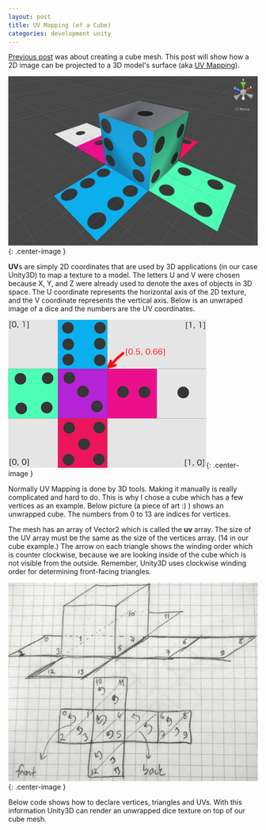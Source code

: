 ```yaml
---
layout: post
title: UV Mapping (of a Cube)
categories: development unity
---
```

[Previous post](/development/unity/2016/04/30/cube-mesh-in-unity3d.html) was about creating a cube mesh. This post will show how a 2D image can be projected to a 3D model's surface (aka [UV Mapping](https://en.wikipedia.org/wiki/UV_mapping)).

![Dice Unity](/assets/uv_mapping/dice_unity.png){: .center-image }

**UV**s are simply 2D coordinates that are used by 3D applications (in our case Unity3D) to map a texture to a model. The letters U and V were chosen because X, Y, and Z were already used to denote the axes of objects in 3D space. The U coordinate represents the horizontal axis of the 2D texture, and the V coordinate represents the vertical axis. Below is an unwraped image of a dice and the numbers are the UV coordinates.

![Dice Unwrap](/assets/uv_mapping/dice_unwrap.png){: .center-image }

Normally UV Mapping is done by 3D tools. Making it manually is really complicated and hard to do. This is why I chose a cube which has a few vertices as an example. Below picture (a piece of art :)
) shows an unwrapped cube. The numbers from 0 to 13 are indices for vertices. 

The mesh has an array of Vector2 which is called the **uv** array. The size of the UV array must be the same as the size of the vertices array. (14 in our cube example.) The arrow on each triangle shows the winding order which is counter clockwise, because we are looking inside of the cube which is not visible from the outside. Remember, Unity3D uses clockwise winding order for determining front-facing triangles.

![Cube Vertices](/assets/uv_mapping/cube_vertices.png){: .center-image }

Below code shows how to declare vertices, triangles and UVs. With this information Unity3D can render an unwrapped dice texture on top of our cube mesh. 

<script src="https://gist.github.com/ilkinulas/fba238a1e68159a802a8bba0622df1cc.js"></script>
